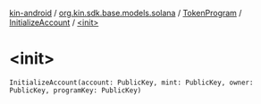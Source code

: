 [kin-android](../../../index.md) / [org.kin.sdk.base.models.solana](../../index.md) / [TokenProgram](../index.md) / [InitializeAccount](index.md) / [&lt;init&gt;](./-init-.md)

# &lt;init&gt;

`InitializeAccount(account: PublicKey, mint: PublicKey, owner: PublicKey, programKey: PublicKey)`